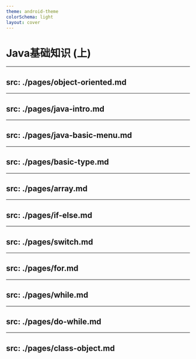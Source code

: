 ```yaml
---
theme: android-theme
colorSchema: light
layout: cover
---
```


# Java基础知识 (上)

---
src: ./pages/object-oriented.md
---

---
src: ./pages/java-intro.md
---

---
src: ./pages/java-basic-menu.md
---

---
src: ./pages/basic-type.md
---

---
src: ./pages/array.md
---

---
src: ./pages/if-else.md
---

---
src: ./pages/switch.md
---

---
src: ./pages/for.md
---

---
src: ./pages/while.md
---

---
src: ./pages/do-while.md
---

---
src: ./pages/class-object.md
---